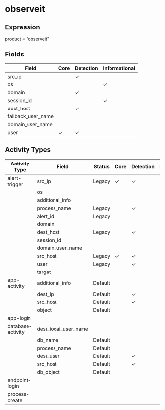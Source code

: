 observeit
=========

Expression
----------

product = "observeit"

Fields
------

| Field              | Core     | Detection | Informational |
| ------------------ | -------- | --------- | ------------- |
| src_ip             |          | &#10003;  |               |
| os                 |          |           | &#10003;      |
| domain             |          | &#10003;  |               |
| session_id         |          |           | &#10003;      |
| dest_host          |          | &#10003;  |               |
| fallback_user_name |          |           |               |
| domain_user_name   |          |           |               |
| user               | &#10003; | &#10003;  |               |

Activity Types
--------------

| Activity Type     | Field                | Status  | Core     | Detection | Informational |
| ----------------- | -------------------- | ------- | -------- | --------- | ------------- |
| alert-trigger     | src_ip               | Legacy  | &#10003; | &#10003;  |               |
|                   | os                   |         |          |           |               |
|                   | additional_info      |         |          |           |               |
|                   | process_name         | Legacy  |          | &#10003;  |               |
|                   | alert_id             | Legacy  |          |           | &#10003;      |
|                   | domain               |         |          |           |               |
|                   | dest_host            | Legacy  |          | &#10003;  |               |
|                   | session_id           |         |          |           |               |
|                   | domain_user_name     |         |          |           |               |
|                   | src_host             | Legacy  | &#10003; | &#10003;  |               |
|                   | user                 | Legacy  |          | &#10003;  |               |
|                   | target               |         |          |           |               |
| app-activity      | additional_info      | Default |          |           | &#10003;      |
|                   | dest_ip              | Default |          | &#10003;  |               |
|                   | src_host             | Default |          | &#10003;  |               |
|                   | object               | Default |          |           | &#10003;      |
| app-login         |                      |         |          |           |               |
| database-activity | dest_local_user_name |         |          |           |               |
|                   | db_name              | Default |          |           | &#10003;      |
|                   | process_name         | Default |          |           | &#10003;      |
|                   | dest_user            | Default |          | &#10003;  |               |
|                   | src_host             | Default |          | &#10003;  |               |
|                   | db_object            | Default |          |           | &#10003;      |
| endpoint-login    |                      |         |          |           |               |
| process-create    |                      |         |          |           |               |

